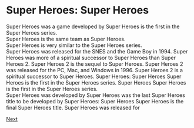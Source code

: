 # Super Heroes: Super Heroes

Super Heroes was a game developed by                                                                                                                           Super Heroes is the first in the Super Heroes series.    
                                    Super Heroes is the same team as Super Heroes.   
        Super Heroes is very similar to the Super Heroes series.     
      Super Heroes was released for the SNES and the Game Boy in 1994.      Super Heroes was more of a spiritual successor to Super Heroes than Super Heroes 2.                  Super Heroes 2 is the sequel to Super Heroes. Super Heroes 2 was released for the PC, Mac, and Windows in 1996.    Super Heroes 2 is a spiritual successor to Super Heroes.                            Super Heroes: Super Heroes  Super Heroes is the first in the Super Heroes series. Super Heroes  Super Heroes is the first in the Super Heroes series.      
       Super Heroes was developed by                                    Super Heroes was the last Super Heroes title to be developed by                              Super Heroes: Super Heroes Super Heroes is the final Super Heroes title.       Super Heroes was released for

[Next](178.md)